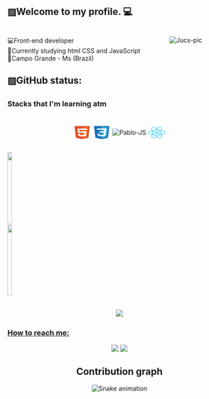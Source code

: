 ## ▨Welcome to my profile. 💻

<div><br>
  <img align="right" alt="Jucs-pic" height="150" src="https://c.tenor.com/7zKZuIk31GEAAAAC/bird-dance.gif" width="140" height="150">
</div>

  <div>
    💻Front-end developer<br/>
    📖Currently studying html CSS and JavaScript<br/>
    🌚Campo Grande - Ms (Brazil) <br/> 
  </div>

## ▨GitHub status:
##

### Stacks that I'm learning atm

###
<div style="display: inline_block" align="center"><br>
  <img align="center" alt="Pablo-HTML" height="30" width="40" src="https://raw.githubusercontent.com/devicons/devicon/master/icons/html5/html5-original.svg">   
  <img align="center" alt="Pablo-CSS" height="30" width="40" src="https://raw.githubusercontent.com/devicons/devicon/master/icons/css3/css3-original.svg">
  <img align="center" alt="Pablo-JS" height="30" width="40" src="https://cdn.jsdelivr.net/gh/devicons/devicon/icons/javascript/javascript-original.svg" />
  <img align="center" alt="Pablo-React" height="30" width="40" src="https://raw.githubusercontent.com/devicons/devicon/master/icons/react/react-original.svg">
 </div>
 
 ##
 
 <div style="display: flex">
  <a href="https://github.com/gustavoPdelgado">
  <img height="160em" width="48%" src="https://github-readme-stats.vercel.app/api?username=gustavoPdelgado&show_icons=true&theme=react&include_all_commits=true&count_private=true"/>
  <img height="160em"  width="48%" src="https://github-readme-stats.vercel.app/api/top-langs/?username=gustavoPdelgado&layout=compact&theme=react"/>
</div>
  
 ##
  
<div align="center">
 <img src="https://github-readme-streak-stats.herokuapp.com/?user=gustavoPdelgado&theme=react&count_private=true&show_icons=true&title_color=6e40c9&icon_color=6e40c9&line_height=10" height ="166"/>
</div>
  
 ### How to reach me:
  
<div style="display: inline_block" align="center"> 
  <a href = "mailto:luiz.delgado@ufms.br" rel="noopener"><img src="https://img.shields.io/badge/-Gmail-e83838?style=for-the-badge&logo=gmail&logoColor=white" rel="noopener"></a>
  <a href="https://www.linkedin.com/in/luiz-gustavo-paredes-delgado-773161235/" rel="noopener"><img src="https://img.shields.io/badge/-LinkedIn-%230077B5?style=for-the-badge&logo=linkedin&logoColor=white" rel="noopener"></a> 


  ##
  ## Contribution graph
  ![Snake animation](https://github.com/gustavoPdelgado/gustavoPdelgado/blob/output/github-contribution-grid-snake.svg)

</div>
